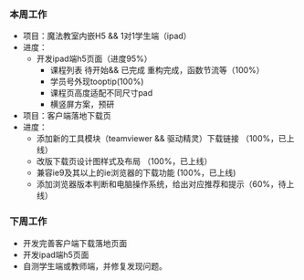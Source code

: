 ### 本周工作
* 项目：魔法教室内嵌H5 && 1对1学生端（ipad）
* 进度： 
    * 开发ipad端h5页面（进度95%）
      * 课程列表 待开始&& 已完成 重构完成，函数节流等（100%）
      * 学员号外现tooptip(100%)
      * 课程页高度适配不同尺寸pad
      * 横竖屏方案，预研
* 项目：客户端落地下载页
* 进度： 
    * 添加新的工具模块（teamviewer && 驱动精灵）下载链接 （100%，已上线）
    * 改版下载页设计图样式及布局 （100%，已上线）
    * 兼容ie9及其以上的ie浏览器的下载功能 (100%，已上线)
    * 添加浏览器版本判断和电脑操作系统，给出对应推荐和提示（60%，待上线）

### 下周工作
* 开发完善客户端下载落地页面
* 开发ipad端h5页面
* 自测学生端或教师端，并修复发现问题。

